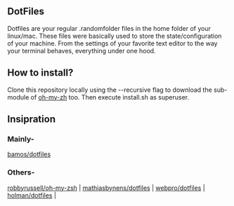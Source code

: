 ## DotFiles

Dotfiles are your regular .randomfolder files in the home folder of your linux/mac.
These files were basically used to store the state/configuration of your machine.
From the settings of your favorite text editor to the way your terminal behaves, everything under one hood.

## How to install?
Clone this repository locally using the --recursive flag to download the sub-module of [oh-my-zh](https://github.com/robbyrussell/oh-my-zsh) too. Then execute install.sh as superuser.

## Insipration
### Mainly-
[bamos/dotfiles](https://github.com/bamos/dotfiles) 

### Others-
[robbyrussell/oh-my-zsh](https://github.com/robbyrussell/oh-my-zsh) |
[mathiasbynens/dotfiles](https://github.com/mathiasbynens/dotfiles) |
[webpro/dotfiles](https://github.com/webpro/dotfiles) | 
[holman/dotfiles](https://github.com/holman/dotfiles) |
